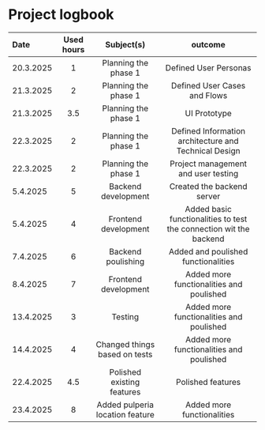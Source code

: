 # Project logbook

| Date  | Used hours | Subject(s) |  outcome |
| :---  |     :---:      |     :---:      |     :---:      |
| 20.3.2025 | 1 | Planning the phase 1  | Defined User Personas  |
| 21.3.2025 | 2 | Planning the phase 1  | Defined User Cases and Flows  |
| 21.3.2025 | 3.5 | Planning the phase 1  | UI Prototype |
| 22.3.2025 | 2 | Planning the phase 1  | Defined Information architecture and Technical Design  |  
| 22.3.2025 | 2 | Planning the phase 1  | Project management and user testing |
| 5.4.2025 | 5 | Backend development  | Created the backend server  |  
| 5.4.2025 | 4 | Frontend development  | Added basic functionalities to test the connection wit the backend |
| 7.4.2025 | 6 | Backend poulishing | Added and poulished functionalities |  
| 8.4.2025 | 7 | Frontend development  | Added more functionalities and poulished |
| 13.4.2025 | 3 | Testing  | Added more functionalities and poulished |
| 14.4.2025 | 4 | Changed things based on tests  | Added more functionalities and poulished |
| 22.4.2025 | 4.5 | Polished existing features  | Polished features |
| 23.4.2025 | 8 | Added pulperia location feature  | Added more functionalities |